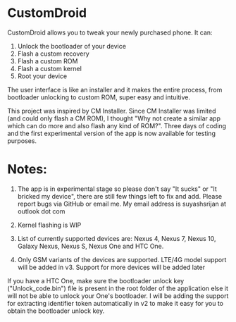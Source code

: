 CustomDroid
===========

CustomDroid allows you to tweak your newly purchased phone. It can:

1. Unlock the bootloader of your device
2. Flash a custom recovery
3. Flash a custom ROM
4. Flash a custom kernel
5. Root your device

The user interface is like an installer and it makes the entire process, from bootloader unlocking to custom ROM,
super easy and intuitive. 

This project was inspired by CM Installer. Since CM Installer was limited (and could only flash a CM ROM), I thought
"Why not create a similar app which can do more and also flash any kind of ROM?". Three days of coding and the first 
experimental version of the app is now available for testing purposes.

# Notes:

1. The app is in experimental stage so please don't say "It sucks" or "It bricked my device", there are still few things
left to fix and add. Please report bugs via GitHub or email me. My email address is suyashsrijan at outlook dot com

2. Kernel flashing is WIP

3. List of currently supported devices are: Nexus 4, Nexus 7, Nexus 10, Galaxy Nexus, Nexus S, Nexus One and HTC One.

4. Only GSM variants of the devices are supported. LTE/4G model support will be added in v3. Support for more devices will be added later

If you have a HTC One, make sure the bootloader unlock key ("Unlock_code.bin") file is present in the root folder of the
application else it will not be able to unlock your One's bootloader. I will be adding the support for extracting 
identifier token automatically in v2 to make it easy for you to obtain the bootloader unlock key. 
